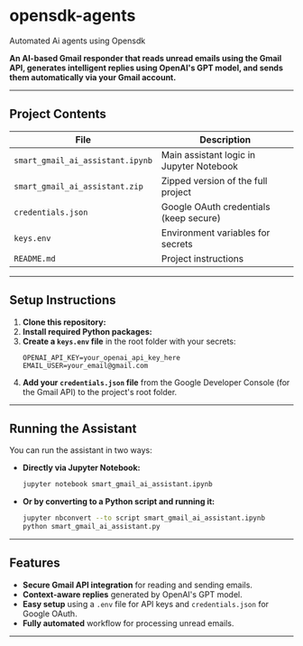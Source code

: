 # opensdk-agents
Automated Ai agents using Opensdk

**An AI-based Gmail responder that reads unread emails using the Gmail API, generates intelligent replies using OpenAI's GPT model, and sends them automatically via your Gmail account.**

---

## Project Contents

| File                         | Description                                 |
| ---------------------------- | ------------------------------------------- |
| `smart_gmail_ai_assistant.ipynb` | Main assistant logic in Jupyter Notebook    |
| `smart_gmail_ai_assistant.zip`   | Zipped version of the full project          |
| `credentials.json`           | Google OAuth credentials (keep secure)      |
| `keys.env`                   | Environment variables for secrets           |
| `README.md`                  | Project instructions                        |

---

## Setup Instructions

1.  **Clone this repository:**
2.  **Install required Python packages:**
3.  **Create a `keys.env` file** in the root folder with your secrets:
    ```env
    OPENAI_API_KEY=your_openai_api_key_here
    EMAIL_USER=your_email@gmail.com
    ```
5.  **Add your `credentials.json` file** from the Google Developer Console (for the Gmail API) to the project's root folder.

---

## Running the Assistant

You can run the assistant in two ways:

* **Directly via Jupyter Notebook:**
    ```bash
    jupyter notebook smart_gmail_ai_assistant.ipynb
    ```

* **Or by converting to a Python script and running it:**
    ```bash
    jupyter nbconvert --to script smart_gmail_ai_assistant.ipynb
    python smart_gmail_ai_assistant.py
    ```

---

## Features

* **Secure Gmail API integration** for reading and sending emails.
* **Context-aware replies** generated by OpenAI's GPT model.
* **Easy setup** using a `.env` file for API keys and `credentials.json` for Google OAuth.
* **Fully automated** workflow for processing unread emails.

---
